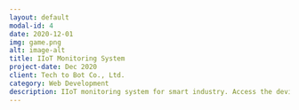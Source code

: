 ```yaml
---
layout: default
modal-id: 4
date: 2020-12-01
img: game.png
alt: image-alt
title: IIoT Monitoring System
project-date: Dec 2020
client: Tech to Bot Co., Ltd.
category: Web Development
description: IIoT monitoring system for smart industry. Access the devices and data everywhere. Effectively utilizing IoT monitoring and perfomance management tools.
---
```


